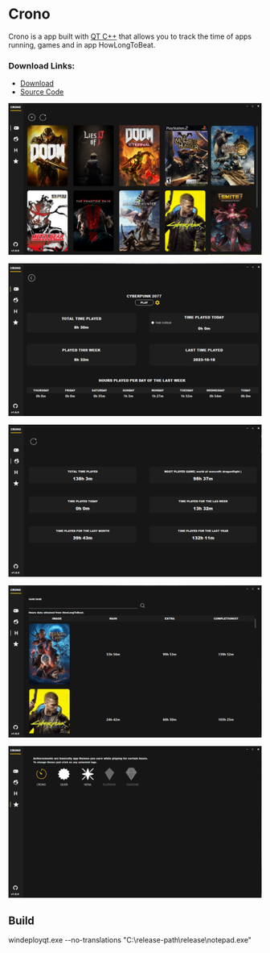 # Crono

Crono is a app built with  [QT C++](https://www.qt.io) that allows you to track the time of apps running, games and in app HowLongToBeat.

### Download Links:
- [Download](https://github.com/illud/crono/releases/download/v1.0.0/crono-v1.0.0.rar)
- [Source Code](https://github.com/illud/crono/archive/refs/tags/v1.0.0.zip)
  
![games](./in_app_img/1.png)

![game-details](./in_app_img/2.png)

![stats](./in_app_img/3.png)

![howlongtobeat](./in_app_img/4.png)

![achivements](./in_app_img/5.png)

## Build
windeployqt.exe --no-translations "C:\release-path\release\notepad.exe"
